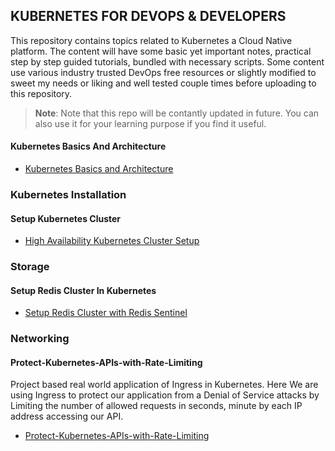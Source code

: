 ## KUBERNETES FOR DEVOPS & DEVELOPERS

This repository contains topics related to Kubernetes a Cloud Native platform. The content will have some basic yet important notes, practical step by step guided tutorials, bundled with necessary scripts. Some content use various industry trusted DevOps free resources or slightly modified to sweet my needs or liking and well tested couple times before uploading to this repository.

>**Note**: Note that this repo will be contantly updated in future. You can also use it for your learning purpose if you find it useful.

#### Kubernetes Basics And Architecture
* [Kubernetes Basics and Architecture](/Memo.md)

### Kubernetes Installation
#### Setup Kubernetes Cluster
* [High Availability Kubernetes Cluster Setup](/Kubernetes%20Installation/High%20Availability%20Kubernetes/kubeadm-ha-kubernetes-external-keepalived-haproxy/)

### Storage
#### Setup Redis Cluster In Kubernetes
* [Setup Redis Cluster with Redis Sentinel](/Storage/Redis/Kubernetes/)

### Networking
#### Protect-Kubernetes-APIs-with-Rate-Limiting
Project based real world application of Ingress in Kubernetes. Here We are using Ingress to protect our application from a Denial of Service attacks by Limiting the number of allowed requests in seconds, minute by each IP address accessing our API.

* [Protect-Kubernetes-APIs-with-Rate-Limiting](/Ingress/Protect-Kubernetes-APIs-with-Rate-Limiting/)